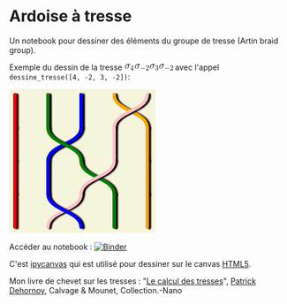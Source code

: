 # Ardoise à tresse

Un notebook pour dessiner des éléments du groupe de tresse (Artin braid group).

Exemple du dessin de la tresse ![4 -2 3 -2](CodeCogsEqn1.gif) avec l'appel `dessine_tresse([4, -2, 3, -2])`:

![Une tresse](4m23m2.png)

Accéder au notebook : [![Binder](https://mybinder.org/badge_logo.svg)](https://mybinder.org/v2/gh/xysticus/braid-blackboard/master?filepath=CanvasTresse.ipynb?urlpath=lab)

C'est [ipycanvas](https://github.com/martinRenou/ipycanvas) qui est utilisé pour dessiner sur le canvas [HTML5](https://fr.wikipedia.org/wiki/Canvas_(HTML)).

Mon livre de chevet sur les tresses : "[Le calcul des tresses](https://www.decitre.fr/livres/le-calcul-des-tresses-9782916352794.html)", [Patrick Dehornoy](https://www.decitre.fr/auteur/198862/Patrick+Dehornoy), Calvage & Mounet, Collection.-Nano
